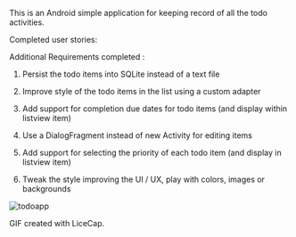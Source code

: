 This is an Android simple application for keeping record of all the todo activities.

Completed user stories:

Additional Requirements completed :  

1) Persist the todo items into SQLite instead of a text file

2) Improve style of the todo items in the list using a custom adapter

3) Add support for completion due dates for todo items (and display within listview item)

4) Use a DialogFragment instead of new Activity for editing items

5) Add support for selecting the priority of each todo item (and display in listview item)

6) Tweak the style improving the UI / UX, play with colors, images or backgrounds


![todoapp](https://cloud.githubusercontent.com/assets/4529977/12556421/a9267b48-c33a-11e5-8358-7e5421ccf946.gif)

GIF created with LiceCap.
